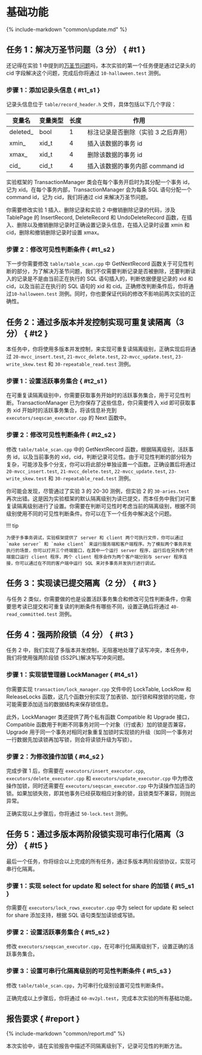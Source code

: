 # 基础功能

{%
    include-markdown "common/update.md"
%}

## 任务 1：解决万圣节问题（3 分） { #t1 }

还记得在实验 1 中提到的[万圣节问题](../lab1/2-basic.md#t1_s3)吗，本次实验的第一个任务便是通过记录头的 cid 字段解决这个问题，完成后你将通过 `10-halloween.test` 测例。

### 步骤 1：添加记录头信息 { #t1_s1 }

记录头信息位于 `table/record_header.h` 文件，具体包括以下几个字段：

| 变量名    | 变量类型 | 长度 | 作用                                |
| --------- | -------- | ---- | ----------------------------------- |
| deleted\_ | bool     | 1    | 标注记录是否删除（实验 3 之后弃用） |
| xmin\_    | xid_t    | 4    | 插入该数据的事务 id                 |
| xmax\_    | xid_t    | 4    | 删除该数据的事务 id                 |
| cid\_     | cid_t    | 4    | 插入该数据的事务内部 command id     |

实验框架的 TransactionManager 类会在每个事务开启时为其分配一个事务 id，记为 xid。在每个事务内部，TransactionManager 会为每条 SQL 语句分配一个 command id，记为 cid，我们将通过 cid 来解决万圣节问题。

你需要修改实验 1 插入、删除记录和实验 2 中撤销删除记录的代码，涉及 TablePage 的 InsertRecord, DeleteRecord 和 UndoDeleteRecord 函数，在插入、删除以及撤销删除记录时正确设置记录头信息，在插入记录时设置 xmin 和 cid，删除和撤销删除记录时设置 xmax。

### 步骤 2：修改可见性判断条件 { #t1_s2 }

下一步你需要修改 `table/table_scan.cpp` 中 GetNextRecord 函数关于可见性判断的部分，为了解决万圣节问题，我们不仅需要判断记录是否被删除，还要判断读入的记录是不是由当前正在执行的 SQL 语句插入的，判断依据便是记录的 xid 和 cid，以及当前正在执行的 SQL 语句的 xid 和 cid。正确修改判断条件后，你将通过`10-halloween.test` 测例。同时，你也要保证代码的修改不影响前两次实验的正确性。

## 任务 2：通过多版本并发控制实现可重复读隔离（3 分） { #t2 }

本任务中，你将使用多版本并发控制，来实现可重复读隔离级别，正确实现后将通过 `20-mvcc_insert.test`, `21-mvcc_delete.test`, `22-mvcc_update.test`, `23-write_skew.test` 和 `30-repeatable_read.test` 测例。

### 步骤 1：设置活跃事务集合 { #t2_s1 }

在可重复读隔离级别中，你需要获取事务开始时的活跃事务集合，用于可见性判断。TransactionManager 已为你保存了这些信息，你只需要传入 xid 即可获取事务 xid 开始时的活跃事务集合，将该信息补充到 `executors/seqscan_executor.cpp` 的 Next 函数中。

### 步骤 2：修改可见性判断条件 { #t2_s2 }

修改 `table/table_scan.cpp` 中的 GetNextRecord 函数，根据隔离级别，活跃事务 id，以及当前事务的 xid，cid，判断记录可见性。由于可见性判断的部分较为复杂，可能涉及多个分支，你可以将此部分单独设置一个函数。正确设置后将通过`20-mvcc_insert.test`, `21-mvcc_delete.test`, `22-mvcc_update.test`, `23-write_skew.test` 和 `30-repeatable_read.test` 测例。

你可能会发现，尽管通过了实验 3 的 20-30 测例，但实验 2 的 `30-aries.test` 再次出错。这是因为实验框架的默认隔离级别为读已提交，而本任务中我们对可重复读隔离级别进行了设置。你需要在判断可见性时考虑当前的隔离级别，根据不同级别使用不同的可见性判断条件。你可以在下一个任务中解决这个问题。

!!! tip

    为便于多事务调试，实验框架提供了 server 和 client 两个可执行文件，你可以通过 `make server` 和 `make client` 来运行服务端和客户端程序。为了模拟两个事务并发执行的场景，你可以打开三个终端窗口，在其中一个运行 server 程序，运行后在另外两个终端窗口运行 client 程序，两个 client 程序会作为两个客户端分别与 server 程序连接，你可以通过在不同的客户端中运行 SQL 来对多事务并发执行进行调试。

## 任务 3：实现读已提交隔离（2 分） { #t3 }

与任务 2 类似，你需要做的也是设置活跃事务集合和修改可见性判断条件，你需要思考读已提交和可重复读的判断条件有哪些不同，设置正确后将通过 `40-read_committed.test` 测例。

## 任务 4：强两阶段锁（4 分） { #t3 }

任务 2 中，我们实现了多版本并发控制，无阻塞地处理了读写冲突，本任务中，我们将使用强两阶段锁 (SS2PL)解决写写冲突问题。

### 步骤 1：实现锁管理器 LockManager { #t4_s1 }

你需要实现 `transaction/lock_manager.cpp` 文件中的 LockTable, LockRow 和 ReleaseLocks 函数，这几个函数分别实现了加表锁、加行锁和释放锁的功能，你可能需要添加适当的数据结构来保存锁信息。

此外，LockManager 类还提供了两个私有函数 Compatible 和 Upgrade 接口，Compatible 函数用于判断不同事务对同一个对象（行或表）加的锁是否兼容，Upgrade 用于同一个事务对相同对象重复加锁时实现锁的升级（如同一个事务对一行数据先加读锁再加写锁，则会将读锁升级为写锁）。

### 步骤 2：为修改操作加锁 { #t4_s2 }

完成步骤 1 后，你需要在 `executors/insert_executor.cpp`, `executors/delete_executor.cpp` 和 `executors/update_executor.cpp` 中为修改操作加锁，同时还需要在 `executors/seqscan_executor.cpp` 中为读操作加适当的锁。如果加锁失败，即其他事务已经获取相应对象的锁，且锁类型不兼容，则抛出异常。

正确实现以上步骤后，你将通过 `50-lock.test` 测例。

## 任务 5：通过多版本两阶段锁实现可串行化隔离（3 分） { #t5 }

最后一个任务，你将综合以上完成的所有任务，通过多版本两阶段锁协议，实现可串行化隔离。

### 步骤 1：实现 select for update 和 select for share 的加锁 { #t5_s1 }

你需要在 `executors/lock_rows_executor.cpp` 中为 select for update 和 select for share 添加支持，根据 SQL 语句类型加读锁或写锁。

### 步骤 2：设置活跃事务集合 { #t5_s2 }

修改 `executors/seqscan_executor.cpp`，在可串行化隔离级别下，设置正确的活跃事务集合。

### 步骤 3：设置可串行化隔离级别的可见性判断条件 { #t5_s3 }

修改 `table/table_scan.cpp`，为可串行化级别设置可见性判断条件。

正确完成以上步骤后，你将通过 `60-mv2pl.test`，完成本次实验的所有基础功能。

## 报告要求 { #report }

{%
    include-markdown "common/report.md"
%}

本次实验中，请在实验报告中描述不同隔离级别下，记录可见性的判断方法。

